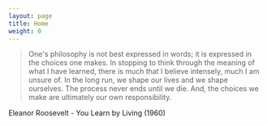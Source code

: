 ```yaml
---
layout: page
title: Home
weight: 0
---
```


> One's philosophy is not best expressed in words; it is expressed in the
> choices one makes. In stopping to think through the meaning of what I have
> learned, there is much that I believe intensely, much I am unsure of. In the
> long run, we shape our lives and we shape ourselves. The process never ends
> until we die. And, the choices we make are ultimately our own responsibility.

Eleanor Roosevelt - You Learn by Living (1960)
